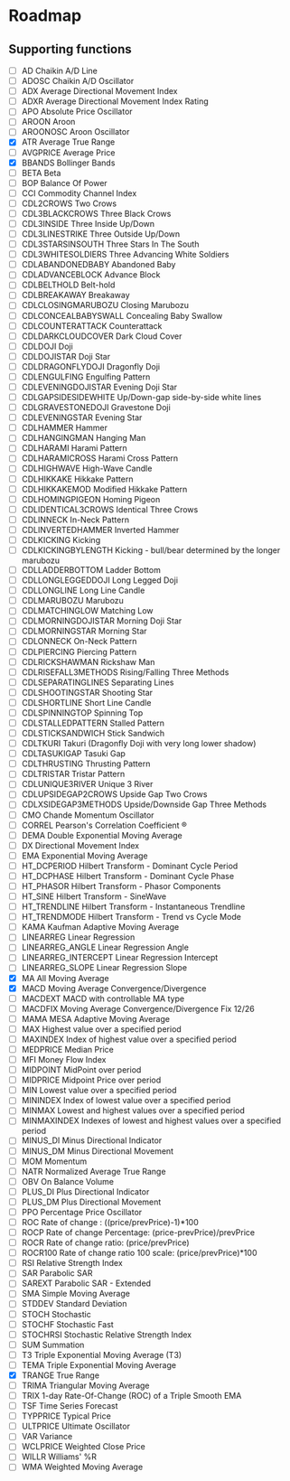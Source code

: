 # Roadmap

## Supporting functions
- [ ] AD	Chaikin A/D Line
- [ ] ADOSC	Chaikin A/D Oscillator
- [ ] ADX	Average Directional Movement Index
- [ ] ADXR	Average Directional Movement Index Rating
- [ ] APO	Absolute Price Oscillator
- [ ] AROON	Aroon
- [ ] AROONOSC	Aroon Oscillator
- [x] ATR	Average True Range
- [ ] AVGPRICE	Average Price
- [x] BBANDS	Bollinger Bands
- [ ] BETA	Beta
- [ ] BOP	Balance Of Power
- [ ] CCI	Commodity Channel Index
- [ ] CDL2CROWS	Two Crows
- [ ] CDL3BLACKCROWS	Three Black Crows
- [ ] CDL3INSIDE	Three Inside Up/Down
- [ ] CDL3LINESTRIKE	Three Outside Up/Down
- [ ] CDL3STARSINSOUTH	Three Stars In The South
- [ ] CDL3WHITESOLDIERS	Three Advancing White Soldiers
- [ ] CDLABANDONEDBABY	Abandoned Baby
- [ ] CDLADVANCEBLOCK	Advance Block
- [ ] CDLBELTHOLD	Belt-hold
- [ ] CDLBREAKAWAY	Breakaway
- [ ] CDLCLOSINGMARUBOZU	Closing Marubozu
- [ ] CDLCONCEALBABYSWALL	Concealing Baby Swallow
- [ ] CDLCOUNTERATTACK	Counterattack
- [ ] CDLDARKCLOUDCOVER	Dark Cloud Cover
- [ ] CDLDOJI	Doji
- [ ] CDLDOJISTAR	Doji Star
- [ ] CDLDRAGONFLYDOJI	Dragonfly Doji
- [ ] CDLENGULFING	Engulfing Pattern
- [ ] CDLEVENINGDOJISTAR	Evening Doji Star
- [ ] CDLGAPSIDESIDEWHITE	Up/Down-gap side-by-side white lines
- [ ] CDLGRAVESTONEDOJI	Gravestone Doji
- [ ] CDLEVENINGSTAR	Evening Star
- [ ] CDLHAMMER	Hammer
- [ ] CDLHANGINGMAN	Hanging Man
- [ ] CDLHARAMI	Harami Pattern
- [ ] CDLHARAMICROSS	Harami Cross Pattern
- [ ] CDLHIGHWAVE	High-Wave Candle
- [ ] CDLHIKKAKE	Hikkake Pattern
- [ ] CDLHIKKAKEMOD	Modified Hikkake Pattern
- [ ] CDLHOMINGPIGEON	Homing Pigeon
- [ ] CDLIDENTICAL3CROWS	Identical Three Crows
- [ ] CDLINNECK	In-Neck Pattern
- [ ] CDLINVERTEDHAMMER	Inverted Hammer
- [ ] CDLKICKING	Kicking
- [ ] CDLKICKINGBYLENGTH	Kicking - bull/bear determined by the longer marubozu
- [ ] CDLLADDERBOTTOM	Ladder Bottom
- [ ] CDLLONGLEGGEDDOJI	Long Legged Doji
- [ ] CDLLONGLINE	Long Line Candle
- [ ] CDLMARUBOZU	Marubozu
- [ ] CDLMATCHINGLOW	Matching Low
- [ ] CDLMORNINGDOJISTAR	Morning Doji Star
- [ ] CDLMORNINGSTAR	Morning Star
- [ ] CDLONNECK	On-Neck Pattern
- [ ] CDLPIERCING	Piercing Pattern
- [ ] CDLRICKSHAWMAN	Rickshaw Man
- [ ] CDLRISEFALL3METHODS	Rising/Falling Three Methods
- [ ] CDLSEPARATINGLINES	Separating Lines
- [ ] CDLSHOOTINGSTAR	Shooting Star
- [ ] CDLSHORTLINE	Short Line Candle
- [ ] CDLSPINNINGTOP	Spinning Top
- [ ] CDLSTALLEDPATTERN	Stalled Pattern
- [ ] CDLSTICKSANDWICH	Stick Sandwich
- [ ] CDLTKURI	Takuri (Dragonfly Doji with very long lower shadow)
- [ ] CDLTASUKIGAP	Tasuki Gap
- [ ] CDLTHRUSTING	Thrusting Pattern
- [ ] CDLTRISTAR	Tristar Pattern
- [ ] CDLUNIQUE3RIVER	Unique 3 River
- [ ] CDLUPSIDEGAP2CROWS	Upside Gap Two Crows
- [ ] CDLXSIDEGAP3METHODS	Upside/Downside Gap Three Methods
- [ ] CMO	Chande Momentum Oscillator
- [ ] CORREL	Pearson's Correlation Coefficient ®
- [ ] DEMA	Double Exponential Moving Average
- [ ] DX	Directional Movement Index
- [ ] EMA	Exponential Moving Average
- [ ] HT_DCPERIOD	Hilbert Transform - Dominant Cycle Period
- [ ] HT_DCPHASE	Hilbert Transform - Dominant Cycle Phase
- [ ] HT_PHASOR	Hilbert Transform - Phasor Components
- [ ] HT_SINE	Hilbert Transform - SineWave
- [ ] HT_TRENDLINE	Hilbert Transform - Instantaneous Trendline
- [ ] HT_TRENDMODE	Hilbert Transform - Trend vs Cycle Mode
- [ ] KAMA	Kaufman Adaptive Moving Average
- [ ] LINEARREG	Linear Regression
- [ ] LINEARREG_ANGLE	Linear Regression Angle
- [ ] LINEARREG_INTERCEPT	Linear Regression Intercept
- [ ] LINEARREG_SLOPE	Linear Regression Slope
- [x] MA	All Moving Average
- [x] MACD	Moving Average Convergence/Divergence
- [ ] MACDEXT	MACD with controllable MA type
- [ ] MACDFIX	Moving Average Convergence/Divergence Fix 12/26
- [ ] MAMA	MESA Adaptive Moving Average
- [ ] MAX	Highest value over a specified period
- [ ] MAXINDEX	Index of highest value over a specified period
- [ ] MEDPRICE	Median Price
- [ ] MFI	Money Flow Index
- [ ] MIDPOINT	MidPoint over period
- [ ] MIDPRICE	Midpoint Price over period
- [ ] MIN	Lowest value over a specified period
- [ ] MININDEX	Index of lowest value over a specified period
- [ ] MINMAX	Lowest and highest values over a specified period
- [ ] MINMAXINDEX	Indexes of lowest and highest values over a specified period
- [ ] MINUS_DI	Minus Directional Indicator
- [ ] MINUS_DM	Minus Directional Movement
- [ ] MOM	Momentum
- [ ] NATR	Normalized Average True Range
- [ ] OBV	On Balance Volume
- [ ] PLUS_DI	Plus Directional Indicator
- [ ] PLUS_DM	Plus Directional Movement
- [ ] PPO	Percentage Price Oscillator
- [ ] ROC	Rate of change : ((price/prevPrice)-1)*100
- [ ] ROCP	Rate of change Percentage: (price-prevPrice)/prevPrice
- [ ] ROCR	Rate of change ratio: (price/prevPrice)
- [ ] ROCR100	Rate of change ratio 100 scale: (price/prevPrice)*100
- [ ] RSI	Relative Strength Index
- [ ] SAR	Parabolic SAR
- [ ] SAREXT	Parabolic SAR - Extended
- [ ] SMA	Simple Moving Average
- [ ] STDDEV	Standard Deviation
- [ ] STOCH	Stochastic
- [ ] STOCHF	Stochastic Fast
- [ ] STOCHRSI	Stochastic Relative Strength Index
- [ ] SUM	Summation
- [ ] T3	Triple Exponential Moving Average (T3)
- [ ] TEMA	Triple Exponential Moving Average
- [x] TRANGE	True Range
- [ ] TRIMA	Triangular Moving Average
- [ ] TRIX	1-day Rate-Of-Change (ROC) of a Triple Smooth EMA
- [ ] TSF	Time Series Forecast
- [ ] TYPPRICE	Typical Price
- [ ] ULTPRICE	Ultimate Oscillator
- [ ] VAR	Variance
- [ ] WCLPRICE	Weighted Close Price
- [ ] WILLR	Williams' %R
- [ ] WMA	Weighted Moving Average